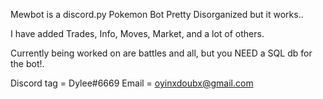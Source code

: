 Mewbot is a discord.py Pokemon Bot
Pretty Disorganized but it works..

I have added Trades, Info, Moves, Market, and a lot of others.

Currently being worked on are battles and all, but you NEED a SQL db for the bot!.


Discord tag = Dylee#6669 
Email = oyinxdoubx@gmail.com
